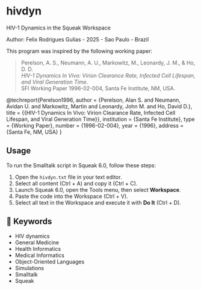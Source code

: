 # hivdyn

HIV-1 Dynamics in the Squeak Workspace

Author: Felix Rodrigues Gulias - 2025 - Sao Paulo - Brazil

This program was inspired by the following working paper:

> Perelson, A. S., Neumann, A. U., Markowitz, M., Leonardy, J. M., & Ho, D. D.  
> *HIV-1 Dynamics In Vivo: Virion Clearance Rate, Infected Cell Lifespan, and Viral Generation Time*.  
> SFI Working Paper 1996-02-004, Santa Fe Institute, NM, USA.

@techreport{Perelson1996,
  author       = {Perelson, Alan S. and Neumann, Avidan U. and Markowitz, Martin and Leonardy, John M. and Ho, David D.},
  title        = {{HIV-1 Dynamics In Vivo: Virion Clearance Rate, Infected Cell Lifespan, and Viral Generation Time}},
  institution  = {Santa Fe Institute},
  type         = {Working Paper},
  number       = {1996-02-004},
  year         = {1996},
  address      = {Santa Fe, NM, USA}
}

 ## Usage

To run the Smalltalk script in Squeak 6.0, follow these steps:

1. Open the `hivdyn.txt` file in your text editor.  
2. Select all content (Ctrl + A) and copy it (Ctrl + C).  
3. Launch Squeak 6.0, open the Tools menu, then select **Workspace**.  
4. Paste the code into the Workspace (Ctrl + V).  
5. Select all text in the Workspace and execute it with **Do It** (Ctrl + D).

## 🔑 Keywords

- HIV dynamics  
- General Medicine  
- Health Informatics  
- Medical Informatics  
- Object-Oriented Languages  
- Simulations  
- Smalltalk
- Squeak


 
